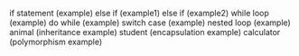 if statement (example)
else if (example1)
else if (example2)
while loop (example)
do while (example)
switch case (example)
nested loop (example)
animal (inheritance example)
student (encapsulation example)
calculator (polymorphism example) 
